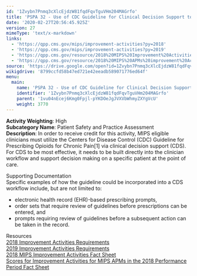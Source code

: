 ```yaml
---
id: '1Zvybn7Pnmq3cXlcEjdzW81fqdFqvTguVHm204MAGrfo'
title: 'PSPA 32 - Use of CDC Guideline for Clinical Decision Support to Prescribe Opioids for Chronic Pain via Clinical Decision Support'
date: '2020-02-27T20:56:45.925Z'
version: 27
mimeType: 'text/x-markdown'
links:
  - 'https://qpp.cms.gov/mips/improvement-activities?py=2018'
  - 'https://qpp.cms.gov/mips/improvement-activities?py=2019'
  - 'https://qpp.cms.gov/resource/2018%20MIPS%20Improvement%20Activities%20Fact%20Sheet'
  - 'https://qpp.cms.gov/resource/2018%20MIPS%20APMs%20improvement%20Activities%20scores%20fact%20sheet'
source: 'https://drive.google.com/open?id=1Zvybn7Pnmq3cXlcEjdzW81fqdFqvTguVHm204MAGrfo'
wikigdrive: '8799ccfd58b47ed721e42eeadb589071776ed64f'
menu:
  main:
    name: 'PSPA 32 - Use of CDC Guideline for Clinical Decision Support to Prescribe Opioids for Chronic Pain via Clinical Decision Support'
    identifier: '1Zvybn7Pnmq3cXlcEjdzW81fqdFqvTguVHm204MAGrfo'
    parent: '1vu04nEcej6Kmg0Fpjl-pYKDOeJgJVXVbWhmyZXYgVcU'
    weight: 3770
---
```





**Activity Weighting**: High  
**Subcategory Name**: Patient Safety and Practice Assessment  
**Description**: In order to receive credit for this activity, MIPS eligible clinicians must utilize the Centers for Disease Control (CDC) Guideline for Prescribing Opioids for Chronic Pain[1] via clinical decision support (CDS). For CDS to be most effective, it needs to be built directly into the clinician workflow and support decision making on a specific patient at the point of care. 




Supporting Documentation  
Specific examples of how the guideline could be incorporated into a CDS workflow include, but are not limited to:
* electronic health record (EHR)-based prescribing prompts, 
* order sets that require review of guidelines before prescriptions can be entered, and 
* prompts requiring review of guidelines before a subsequent action can be taken in the record.




Resources  
[2018 Improvement Activities Requirements](https://qpp.cms.gov/mips/improvement-activities?py=2018)  
[2019 Improvement Activities Requirements](https://qpp.cms.gov/mips/improvement-activities?py=2019)  
[2018 MIPS Improvement Activities Fact Sheet](https://qpp.cms.gov/resource/2018%20MIPS%20Improvement%20Activities%20Fact%20Sheet)  
[Scores for Improvement Activities for MIPS APMs in the 2018 Performance Period Fact Sheet](https://qpp.cms.gov/resource/2018%20MIPS%20APMs%20improvement%20Activities%20scores%20fact%20sheet)
